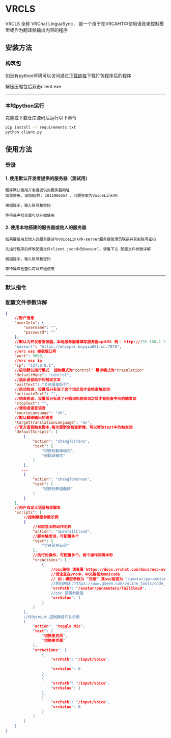 # VRCLS

VRCLS 全称 VRChat LinguaSync， 是一个用于在VRCAHT中使用语音来控制模型或作为翻译器输出内容的程序

## 安装方法

### 构筑包
如没有python环境可以访问通过[下载链接](https://github.com/VoiceLinkVR/VRCLS/releases)下载打包程序后的程序

解压压缩包后双击client.exe 

---
### 本地python运行

克隆或下载仓库源码后运行以下命令
```bash
pip install -r requirements.txt 
python client.py
```

## 使用方法

### 登录

#### 1. 使用默认开发者提供的服务器（测试用）

    程序默认使用开发者提供的服务器网址
    如需使用，请加QQ群: 1011986554 ，问题答案为VoiceLinkVR

    根据提示，输入账号和密码

    等待噪声检查后可以开始使用


####  2. 使用本地搭建的服务器或他人的服务器

    如果要使用其他人的服务器请与VoiceLinkVR-server服务器管理员联系并获取账号密码

    先运行程序后修改配置文件client.json中的baseurl，请看下方 配置文件参数详解

    根据提示，输入账号和密码

    等待噪声检查后可以开始使用




---

### 默认指令

### 配置文件参数详解

```json
{
    //账户信息
    "userInfo": {
        "username": "",
        "password": ""
    },
    //默认为开发者服务器，本地服务器请填写服务器apiURL 例： http://192.168.2.10:8980/api
    "baseurl": "https://whisper.boyqiu001.cn:7070",
    //vrc osc 接收端口号
    "port": 9000,
    //vrc osc ip
    "ip": "127.0.0.1",
    //启动默认运行模式  控制模式为"control" 翻译模式为"trasnlation"
    "defaultMode": "control",
    //退出语音助手的触发文本
    "exitText": "关闭语音助手",
    //启动热词，设置后只有说了这个词之后才会检查触发词
    "activateText": "",
    //结束热词，设置后只有说了开始词和结束词之后才会检查中间的触发词
    "stopText": "",
    //使用者语音语言
    "sourceLanguage": "zh",
    //默认翻译输出的语言
    "targetTranslationLanguage": "en",
    //官方语音触发脚本,每次更新会检查新增，可以修改text中的触发词
    "defaultScripts": [
        {
            "action": "changToTrans",
            "text": [
                "切换到翻译模式",
                "到翻译模式"
            ]
        },
       ...
        {
            "action": "changToKorean",
            "text": [
                "切换到韩语翻译"
            ]
        }
    ],
    //用户自定义语音触发脚本
    "scripts": [
        //控制模型参数示例
        {
            //日志显示的动作名称
            "action": "openTailCloud",
            //脚本触发词，可配置多个
            "text": [
                "打开尾巴云朵"
            ],
            //执行的操作，可配置多个，每个操作间隔半秒
            "vrcActions": [
                {
                    //osc路径 请查看 https://docs.vrchat.com/docs/osc-overview 下的内容
                    //请注意在vrc中，中文路径为Unicode
                    // 如：模型参数为 “衣服” 其osc路径为 "/avatar/parameters/\\u8863\\u670d”
                    //转码网站：https://www.gseen.com/online_tools/code_change/unicode_ascii
                    "vrcPath": "/avatar/parameters/TailCloud",
                    //osc 设置参数值
                    "vrcValue": 1
                }
            ]
        },
        //作为input,控制静音开关示例
        {   
            "action": "toggle Mic",
            "text": [
                "切换麦克风",
                "切換麥克風"
            ],
            "vrcActions": [
                {
                    "vrcPath": "/input/Voice",
                    
                    "vrcValue": 0
                },
                {
                    "vrcPath": "/input/Voice",
                    "vrcValue": 1
                },
                {
                    "vrcPath": "/input/Voice",
                    "vrcValue": 0
                }
            ]
        }
    ]
}

```